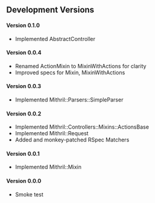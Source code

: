 ## Development Versions

#### Version 0.1.0
  * Implemented AbstractController

#### Version 0.0.4
  * Renamed ActionMixin to MixinWithActions for clarity
  * Improved specs for Mixin, MixinWithActions

#### Version 0.0.3
  * Implemented Mithril::Parsers::SimpleParser

#### Version 0.0.2
  * Implemented Mithril::Controllers::Mixins::ActionsBase
  * Implemented Mithril::Request
  * Added and monkey-patched RSpec Matchers

#### Version 0.0.1
  * Implemented Mithril::Mixin

#### Version 0.0.0
  * Smoke test
